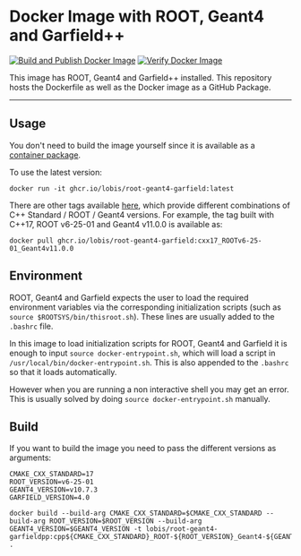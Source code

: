 # Docker Image with ROOT, Geant4 and Garfield++

[![Build and Publish Docker Image](https://github.com/lobis/docker-root-geant4-garfield/actions/workflows/docker.yml/badge.svg)](https://github.com/lobis/docker-root-geant4-garfield/actions/workflows/docker.yml)
[![Verify Docker Image](https://github.com/lobis/docker-root-geant4-garfield/actions/workflows/verify.yml/badge.svg)](https://github.com/lobis/docker-root-geant4-garfield/actions/workflows/verify.yml)


This image has ROOT, Geant4 and Garfield++ installed. This repository hosts the Dockerfile as well as the Docker image as a GitHub Package.

---

## Usage

You don't need to build the image yourself since it is available as a [container package](https://github.com/lobis/docker-root-geant4-garfield/pkgs/container/root-geant4-garfield).

To use the latest version:

```
docker run -it ghcr.io/lobis/root-geant4-garfield:latest
```

There are other tags available [here](https://github.com/lobis/docker-root-geant4-garfield/pkgs/container/root-geant4-garfield/versions), which provide different combinations of C++ Standard / ROOT / Geant4 versions. For example, the tag built with C++17, ROOT v6-25-01 and Geant4 v11.0.0 is available as:

```
docker pull ghcr.io/lobis/root-geant4-garfield:cxx17_ROOTv6-25-01_Geant4v11.0.0
```

## Environment

ROOT, Geant4 and Garfield expects the user to load the required environment variables via the corresponding initialization scripts (such as `source $ROOTSYS/bin/thisroot.sh`). These lines are usually added to the `.bashrc` file.

In this image to load initialization scripts for ROOT, Geant4 and Garfield it is enough to input `source docker-entrypoint.sh`, which will load a script in `/usr/local/bin/docker-entrypoint.sh`. This is also appended to the `.bashrc` so that it loads automatically.

However when you are running a non interactive shell you may get an error. This is usually solved by doing `source docker-entrypoint.sh` manually.


## Build

If you want to build the image you need to pass the different versions as arguments:

```
CMAKE_CXX_STANDARD=17
ROOT_VERSION=v6-25-01
GEANT4_VERSION=v10.7.3
GARFIELD_VERSION=4.0

docker build --build-arg CMAKE_CXX_STANDARD=$CMAKE_CXX_STANDARD --build-arg ROOT_VERSION=$ROOT_VERSION --build-arg GEANT4_VERSION=$GEANT4_VERSION -t lobis/root-geant4-garfieldpp:cpp${CMAKE_CXX_STANDARD}_ROOT-${ROOT_VERSION}_Geant4-${GEANT4_VERSION}_Garfield-${GARFIELD_VERSION} .
```